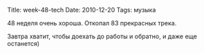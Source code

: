 Title: week-48-tech
Date: 2010-12-20
Tags: музыка

<div class="text"><p>48 неделя очень хороша. Откопал 83 прекрасных трека.</p>
<p>Завтра хватит, чтобы доехать до работы и обратно, и даже еще останется)</p></div>